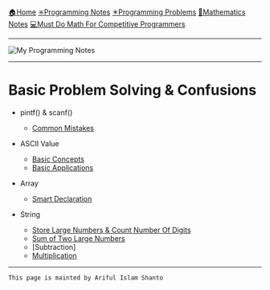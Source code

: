 [🏠Home](https://shanto-swe029.github.io/)
[✳️Programming Notes](https://shanto-swe029.github.io/programmingnotes)
[✴️Programming Problems](https://shanto-swe029.github.io/programmingproblems)
[🔢Mathematics Notes](https://shanto-swe029.github.io/mathematicsnotes)
[💻Must Do Math For Competitive Programmers](https://shanto-swe029.github.io/must-do-math-cp/home)
***

![My Programming Notes](https://shanto-swe029.github.io/logo-programmingnotesofshanto.png)

***

# Basic Problem Solving & Confusions

- pintf() & scanf()
    - [Common Mistakes](https://shanto-swe029.github.io/programmingnotes/printf-scanf/mistakes)

- ASCII Value
    - [Basic Concepts](https://shanto-swe029.github.io/programmingnotes/ASCII-value/basic-concepts)
    - [Basic Applications](https://shanto-swe029.github.io/programmingnotes/ASCII-value/basic-applications)

- Array
    - [Smart Declaration](https://shanto-swe029.github.io/programmingnotes/array/smart-declaration)

- String
    - [Store Large Numbers & Count Number Of Digits](https://shanto-swe029.github.io/programmingnotes/string/storelargenumbers)
    - [Sum of Two Large Numbers](https://shanto-swe029.github.io/programmingnotes/string/sum)
    - [Subtraction]
    - [Multiplication](shanto-swe029.github.io/programmingnotes/multiplytwostring)


***

`This page is mainted by Ariful Islam Shanto`
